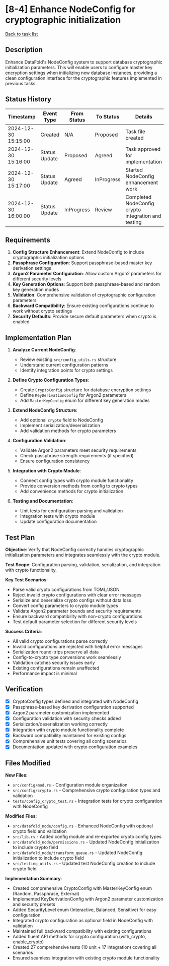 # [8-4] Enhance NodeConfig for cryptographic initialization

[Back to task list](./tasks.md)

## Description

Enhance DataFold's NodeConfig system to support database cryptographic initialization parameters. This will enable users to configure master key encryption settings when initializing new database instances, providing a clean configuration interface for the cryptographic features implemented in previous tasks.

## Status History

| Timestamp | Event Type | From Status | To Status | Details | User |
|-----------|------------|-------------|-----------|---------|------|
| 2024-12-30 15:15:00 | Created | N/A | Proposed | Task file created | AI Agent |
| 2024-12-30 15:16:00 | Status Update | Proposed | Agreed | Task approved for implementation | tomtang |
| 2024-12-30 15:17:00 | Status Update | Agreed | InProgress | Started NodeConfig enhancement work | AI Agent |
| 2024-12-30 16:00:00 | Status Update | InProgress | Review | Completed NodeConfig crypto integration and testing | AI Agent |

## Requirements

1. **Config Structure Enhancement**: Extend NodeConfig to include cryptographic initialization options
2. **Passphrase Configuration**: Support passphrase-based master key derivation settings
3. **Argon2 Parameter Configuration**: Allow custom Argon2 parameters for different security levels
4. **Key Generation Options**: Support both passphrase-based and random key generation modes
5. **Validation**: Comprehensive validation of cryptographic configuration parameters
6. **Backward Compatibility**: Ensure existing configurations continue to work without crypto settings
7. **Security Defaults**: Provide secure default parameters when crypto is enabled

## Implementation Plan

1. **Analyze Current NodeConfig**:
   - Review existing `src/config_utils.rs` structure
   - Understand current configuration patterns
   - Identify integration points for crypto settings

2. **Define Crypto Configuration Types**:
   - Create `CryptoConfig` structure for database encryption settings
   - Define `KeyDerivationConfig` for Argon2 parameters
   - Add `MasterKeyConfig` enum for different key generation modes

3. **Extend NodeConfig Structure**:
   - Add optional `crypto` field to NodeConfig
   - Implement serialization/deserialization
   - Add validation methods for crypto parameters

4. **Configuration Validation**:
   - Validate Argon2 parameters meet security requirements
   - Check passphrase strength requirements (if specified)
   - Ensure configuration consistency

5. **Integration with Crypto Module**:
   - Connect config types with crypto module functionality
   - Provide conversion methods from config to crypto types
   - Add convenience methods for crypto initialization

6. **Testing and Documentation**:
   - Unit tests for configuration parsing and validation
   - Integration tests with crypto module
   - Update configuration documentation

## Test Plan

**Objective**: Verify that NodeConfig correctly handles cryptographic initialization parameters and integrates seamlessly with the crypto module.

**Test Scope**: Configuration parsing, validation, serialization, and integration with crypto functionality.

**Key Test Scenarios**:
- Parse valid crypto configurations from TOML/JSON
- Reject invalid crypto configurations with clear error messages
- Serialize and deserialize crypto configs without data loss
- Convert config parameters to crypto module types
- Validate Argon2 parameter bounds and security requirements
- Ensure backward compatibility with non-crypto configurations
- Test default parameter selection for different security levels

**Success Criteria**:
- All valid crypto configurations parse correctly
- Invalid configurations are rejected with helpful error messages
- Serialization round-trips preserve all data
- Config-to-crypto type conversions work seamlessly
- Validation catches security issues early
- Existing configurations remain unaffected
- Performance impact is minimal

## Verification

- [x] CryptoConfig types defined and integrated with NodeConfig
- [x] Passphrase-based key derivation configuration supported
- [x] Argon2 parameter customization implemented
- [x] Configuration validation with security checks added
- [x] Serialization/deserialization working correctly
- [x] Integration with crypto module functionality complete
- [x] Backward compatibility maintained for existing configs
- [x] Comprehensive unit tests covering all config scenarios
- [x] Documentation updated with crypto configuration examples

## Files Modified

**New Files**:
- `src/config/mod.rs` - Configuration module organization
- `src/config/crypto.rs` - Comprehensive crypto configuration types and validation
- `tests/config_crypto_test.rs` - Integration tests for crypto configuration with NodeConfig

**Modified Files**:
- `src/datafold_node/config.rs` - Enhanced NodeConfig with optional crypto field and validation
- `src/lib.rs` - Added config module and re-exported crypto config types
- `src/datafold_node/permissions.rs` - Updated NodeConfig initialization to include crypto field
- `src/datafold_node/transform_queue.rs` - Updated NodeConfig initialization to include crypto field
- `src/testing_utils.rs` - Updated test NodeConfig creation to include crypto field

**Implementation Summary**:
- Created comprehensive CryptoConfig with MasterKeyConfig enum (Random, Passphrase, External)
- Implemented KeyDerivationConfig with Argon2 parameter customization and security presets
- Added SecurityLevel enum (Interactive, Balanced, Sensitive) for easy configuration
- Integrated crypto configuration as optional field in NodeConfig with validation
- Maintained full backward compatibility with existing configurations
- Added fluent API methods for crypto configuration (with_crypto, enable_crypto)
- Created 27 comprehensive tests (10 unit + 17 integration) covering all scenarios
- Ensured seamless integration with existing crypto module functionality 